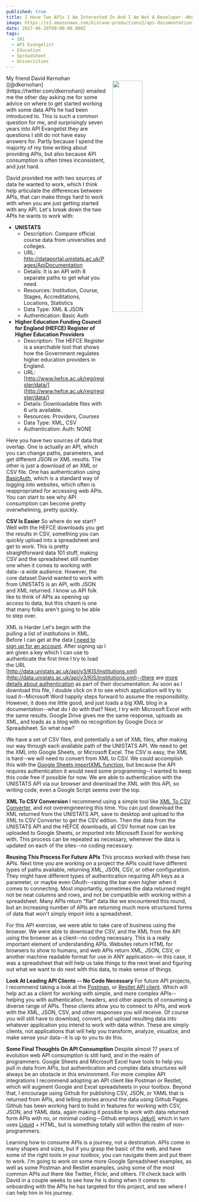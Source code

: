 ```yaml
---
published: true
title: I Have Two APIs I Am Interested In And I Am Not A Developer--What Do I Do?
image: https://s3.amazonaws.com/kinlane-productions2/api-documentation-unistats.png
date: 2017-06-28T09:00:00.000Z
tags:
  - 101
  - API Evangelist
  - Education
  - Spreadsheet
  - Universities
---
```

<p><img src="https://s3.amazonaws.com/kinlane-productions2/api-documentation-unistats.png" align="right" width="40%" style="padding: 15px;" /></p>My friend David Kernohan ([@dkernohan](https://twitter.com/dkernohan)) emailed me the other day asking me for some advice on where to get started working with some data APIs he had been introduced to. This is such a common question for me, and surprisingly seven years into API Evangelist they are questions I still do not have easy answers for. Partly because I spend the majority of my time writing about providing APIs, but also because API consumption is often times inconsistent, and just hard. 

David provided me with two sources of data he wanted to work, which I think help articulate the differences between APIs, that can make things hard to work with when you are just getting started with any API. Let's break down the two APIs he wants to work with:

* **UNISTATS**
   * Description: Compare official course data from universities and colleges.
   * URL: [http://dataportal.unistats.ac.uk/Pages/ApiDocumentation ](http://dataportal.unistats.ac.uk/Pages/ApiDocumentation )
   * Details: It is an API with 8 separate paths to get what you need.
   * Resources: Institution, Course, Stages, Accreditations, Locations, Statistics
   * Data Type: XML & JSON
   * Authentication: Basic Auth
* **Higher Education Funding Council for England (HEFCE) Register of Higher Education Providers**
   * Description: The HEFCE Register is a searchable tool that shows how the Government regulates higher education providers in England.
   * URL: [http://www.hefce.ac.uk/reg/register/data/](http://www.hefce.ac.uk/reg/register/data/)
   * Details: Downloadable files with 6 urls available.
   * Resources: Providers, Courses
   * Data Type: XML, CSV
   * Authentication: Auth: NONE

Here you have two sources of data that overlap. One is actually an API, which you can change paths, parameters, and get different JSON or XML results. The other is just a download of an XML or CSV file. One has authentication using [BasicAuth](https://en.wikipedia.org/wiki/Basic_access_authentication), which is a standard way of logging into websites, which often is reappropriated for accessing web APIs. You can start to see why API consumption can become pretty overwhelming, pretty quickly. 

**CSV Is Easier**
So where do we start? Well with the HEFCE downloads you get the results in CSV, something you can quickly upload into a spreadsheet and get to work. This is pretty straightforward data 101 stuff, making CSV and the spreadsheet still number one when it comes to working with data--a wide audience. However, the core dataset David wanted to work with from UNISTATS is an API, with JSON and XML returned. I know us API folk like to think of APIs as opening up access to data, but this chasm is one that many folks aren't going to be able to step over.

XML is Harder
Let's begin with the pulling a list of institutions in XML. Before I can get at the data [I need to sign up for an account](http://dataportal.unistats.ac.uk/Account/Register). After signing up I am given a key which I can use to authenticate the first time I try to load the URL [http://data.unistats.ac.uk/api/v3/KIS/Institutions.xml](http://data.unistats.ac.uk/api/v3/KIS/Institutions.xml)--there are [more details about authentication](http://dataportal.unistats.ac.uk/Pages/ApiAuthentication) as part of their documentation. As soon as I download this file, I double click on it to see which application will try to load it--Microsoft Word happily steps forward to assume the responsibility. However, it does me little good, and just loads a big XML blog in a documentation--what do I do with that? Next, I try with Microsoft Excel with the same results. Google Drive gives me the same response, uploads as XML, and loads as a blog with no recognition by Google Docs or Spreadsheet. So what now? 

We have a set of CSV files, and potentially a set of XML files, after making our way through each available path of the UNISTATS API. We need to get the XML into Google Sheets, or Microsoft Excel. The CSV is easy, the XML is hard--we will need to convert from XML to CSV. We could accomplish this with the [Google Sheets importXML function](https://support.google.com/docs/answer/3093342?hl=en), but because the API requires authentication it would need some programming--I wanted to keep this code free if possible for now. We are able to authentication with the UNISTATS API via our browser and download the XML with this API, so writing code, even a Google Script seems over the top. 

**XML To CSV Conversion**
I recommend using a simple tool like [XML To CSV Converter](http://www.convertcsv.com/xml-to-csv.htm), and not overengineering this time. You can just download the XML returned from the UNISTATS API, save to desktop and upload to the XML to CSV Converter to get the CSV edition. Then the data from the UNISTATS API and the HEFCE downloads, all CSV format now can be uploaded to Google Sheets, or imported into Microsoft Excel for working with. This process can be repeated as necessary, whenever the data is updated on each of the sites--no coding necessary.

**Reusing This Process For Future APIs**
This process worked with these two APIs. Next time you are working on a project the APIs could have different types of paths available, returning XML, JSON, CSV, or other configuration. They might have different types of authentication requiring API keys as a parameter, or maybe even OAuth--raising the bar even higher when it comes to connecting. Most importantly, sometimes the data returned might not be neat columns and rows, and not be compatible with working within a spreadsheet. Many APIs return "flat" data like we encountered this round, but an increasing number of APIs are returning much more structured forms of data that won't simply import into a spreadsheet.

For this API exercise, we were able to take care of business using the browser. We were able to download the CSV, and the XML from the API using the browser as a client--no coding necessary. This is a really important element of understanding APIs. Websites return HTML for browsers to show to humans, and web APIs return XML, JSON, CSV, or another machine readable format for use in ANY application--in this case, it was a spreadsheet that will help us take things to the next level and figuring out what we want to do next with this data, to make sense of things.

**Look At Leading API Clients -- No Code Necessary**
For future API projects, I recommend taking a look at the [Postman](https://www.getpostman.com/), or [Restlet API client](https://restlet.com/modules/client/). Which will help act as a client for working with simple, and more complex APIs--helping you with authentication, headers, and other aspects of consuming a diverse range of APIs. These clients allow you to connect to APIs, and work with the XML, JSON, CSV, and other responses you will receive. Of course you will still have to download, convert, and upload resulting data into whatever application you intend to work with data within. These are simply clients, not applications that will help you transform, analyze, visualize, and make sense your data--it is up to you to do this.

**Some Final Thoughts On API Consumption**
Despite almost 17 years of evolution web API consumption is still hard, and in the realm of programmers. Google Sheets and Microsoft Excel have tools to help you pull in data from APIs, but authentication and complex data structures will always be an obstacle in this environment. For more complex API integrations I recommend adopting an API client like Postman or Restlet, which will augment Google and Excel spreadsheets in your toolbox. Beyond that, I encourage using Github for publishing CSV, JSON, or YAML that is returned from APIs, and telling stories around the data using Github Pages. Github has been working hard to build in features for working with CSV, JSON, and YAML data, again making it possible to work with data returned form APIs with no, or minimal coding--Github employs [Jekyll](https://jekyllrb.com/), which in turn uses [Liquid](https://help.shopify.com/themes/liquid/filters/string-filters) + HTML, but is something totally still within the realm of non-programmers.

Learning how to consume APIs is a journey, not a destination. APIs come in many shapes and sizes, but if you grasp the basic of the web, and have some of the right tools in your toolbox, you can navigate them and put them to work. I'm going to work on some more Google Spreadsheet examples, as well as some Postman and Restlet examples, using some of the most common APIs out there like Twitter, Flickr, and others. I'll check back with David in a couple weeks to see how he is doing when it comes to onboarding with the APIs he has targeted for this project, and see where I can help him in his journey.

